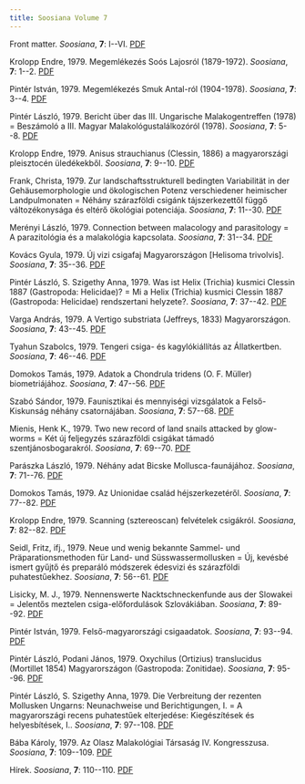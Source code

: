 ```yaml
---
title: Soosiana Volume 7
---
```




Front matter. _Soosiana_, **7**: I--VI. [PDF](https://soosiana.github.io/volume-7/01_Soosiana_1979_7_I-VI.pdf)


Krolopp Endre, 1979. Megemlékezés Soós Lajosról (1879-1972). _Soosiana_, **7**: 1--2. [PDF](https://soosiana.github.io/volume-7/02_Soosiana_1979_7_Krolopp_1-2.pdf)


Pintér István, 1979. Megemlékezés Smuk Antal-ról (1904-1978). _Soosiana_, **7**: 3--4. [PDF](https://soosiana.github.io/volume-7/03_Soosiana_1979_7_PinterI_3-4.pdf)


Pintér László, 1979. Bericht über das III. Ungarische Malakogentreffen (1978) = Beszámoló a III. Magyar Malakológustalálkozóról (1978). _Soosiana_, **7**: 5--8. [PDF](https://soosiana.github.io/volume-7/04_Soosiana_1979_7_PinterL_5-8.pdf)


Krolopp Endre, 1979. Anisus strauchianus (Clessin, 1886) a magyarországi pleisztocén üledékekből. _Soosiana_, **7**: 9--10. [PDF](https://soosiana.github.io/volume-7/05_Soosiana_1979_7_Krolopp_9-10.pdf)


Frank, Christa, 1979. Zur landschaftsstrukturell bedingten Variabilität in der Gehäusemorphologie und ökologischen Potenz verschiedener heimischer Landpulmonaten = Néhány szárazföldi csigánk tájszerkezettől függő változékonysága és eltérő ökológiai potenciája. _Soosiana_, **7**: 11--30. [PDF](https://soosiana.github.io/volume-7/06_Soosiana_1979_7_Frank_11-30.pdf)


Merényi László, 1979. Connection between malacology and parasitology = A parazitológia és a malakológia kapcsolata. _Soosiana_, **7**: 31--34. [PDF](https://soosiana.github.io/volume-7/07_Soosiana_1979_7_Merenyi_31-34.pdf)


Kovács Gyula, 1979. Új vizi csigafaj Magyarországon [Helisoma trivolvis]. _Soosiana_, **7**: 35--36. [PDF](https://soosiana.github.io/volume-7/08_Soosiana_1979_7_Kovacs_35-36.pdf)


Pintér László, S. Szigethy Anna, 1979. Was ist Helix (Trichia) kusmici Clessin 1887 (Gastropoda: Helicidae)? = Mi a Helix (Trichia) kusmici Clessin 1887 (Gastropoda: Helicidae) rendszertani helyzete?. _Soosiana_, **7**: 37--42. [PDF](https://soosiana.github.io/volume-7/09_Soosiana_1979_7_PinterL_37-42.pdf)


Varga András, 1979. A Vertigo substriata (Jeffreys, 1833) Magyarországon. _Soosiana_, **7**: 43--45. [PDF](https://soosiana.github.io/volume-7/10_Soosiana_1979_7_Varga_43-45.pdf)


Tyahun Szabolcs, 1979. Tengeri csiga- és kagylókiállítás az Állatkertben. _Soosiana_, **7**: 46--46. [PDF](https://soosiana.github.io/volume-7/11_Soosiana_1979_7_Tyahun_46.pdf)


Domokos Tamás, 1979. Adatok a Chondrula tridens (O. F. Müller) biometriájához. _Soosiana_, **7**: 47--56. [PDF](https://soosiana.github.io/volume-7/12_Soosiana_1979_7_Domokos_47-56.pdf)


Szabó Sándor, 1979. Faunisztikai és mennyiségi vizsgálatok a Felső-Kiskunság néhány csatornájában. _Soosiana_, **7**: 57--68. [PDF](https://soosiana.github.io/volume-7/13_Soosiana_1979_7_Szabo_57-68.pdf)


Mienis, Henk K., 1979. Two new record of land snails attacked by glow-worms = Két új feljegyzés szárazföldi csigákat támadó szentjánosbogarakról. _Soosiana_, **7**: 69--70. [PDF](https://soosiana.github.io/volume-7/14_Soosiana_1979_7_Mienis_69-70.pdf)


Parászka László, 1979. Néhány adat Bicske Mollusca-faunájához. _Soosiana_, **7**: 71--76. [PDF](https://soosiana.github.io/volume-7/15_Soosiana_1979_7_Paraszka_71-76.pdf)


Domokos Tamás, 1979. Az Unionidae család héjszerkezetéről. _Soosiana_, **7**: 77--82. [PDF](https://soosiana.github.io/volume-7/16_Soosiana_1979_7_Domokos_77-82.pdf)


Krolopp Endre, 1979. Scanning (sztereoscan) felvételek csigákról. _Soosiana_, **7**: 82--82. [PDF](https://soosiana.github.io/volume-7/17_Soosiana_1979_7_Krolopp_82.pdf)


Seidl, Fritz, ifj., 1979. Neue und wenig bekannte Sammel- und Präparationsmethoden für Land- und Süsswassermollusken = Új, kevésbé ismert gyűjtő és preparáló módszerek édesvizi és szárazföldi puhatestűekhez. _Soosiana_, **7**: 56--61. [PDF](https://soosiana.github.io/volume-7/18_Soosiana_1979_7_Seidl_56-61.pdf)


Lisicky, M. J., 1979. Nennenswerte Nacktschneckenfunde aus der Slowakei = Jelentős meztelen csiga-előfordulások Szlovákiában. _Soosiana_, **7**: 89--92. [PDF](https://soosiana.github.io/volume-7/19_Soosiana_1979_7_Lisicky_89-92.pdf)


Pintér István, 1979. Felső-magyarországi csigaadatok. _Soosiana_, **7**: 93--94. [PDF](https://soosiana.github.io/volume-7/20_Soosiana_1979_7_PinterI_93-94.pdf)


Pintér László, Podani János, 1979. Oxychilus (Ortizius) translucidus (Mortillet 1854) Magyarországon (Gastropoda: Zonitidae). _Soosiana_, **7**: 95--96. [PDF](https://soosiana.github.io/volume-7/21_Soosiana_1979_7_PinterL_95-96.pdf)


Pintér László, S. Szigethy Anna, 1979. Die Verbreitung der rezenten Mollusken Ungarns: Neunachweise und Berichtigungen, I. = A magyarországi recens puhatestűek elterjedése: Kiegészítések és helyesbítések, I.. _Soosiana_, **7**: 97--108. [PDF](https://soosiana.github.io/volume-7/22_Soosiana_1979_7_PinterL_97-108.pdf)


Bába Károly, 1979. Az Olasz Malakológiai Társaság IV. Kongresszusa. _Soosiana_, **7**: 109--109. [PDF](https://soosiana.github.io/volume-7/23_Soosiana_1979_7_Baba_109.pdf)


Hírek. _Soosiana_, **7**: 110--110. [PDF](https://soosiana.github.io/volume-7/24_Soosiana_1979_7_Anonim_110.pdf)




